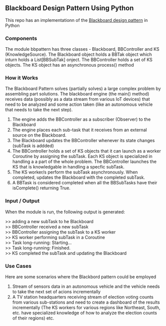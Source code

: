 ## Blackboard Design Pattern Using Python

This repo has an implementationn of the [Blackboard design pattern](https://en.wikipedia.org/wiki/Blackboard_(design_pattern)) in Python

### Components

The module bbpattern has three classes - Blackboard, BBController and KS (KnowledgeSource). The Blackboard object holds a BBTak object which inturn holds a List[BBSubTak] onject. The BBController holds a set of KS objects. The KS object has an asynchronous process() method

### How it Works

The Blackboard Pattern solves (partially solves) a large complex problem by assembling part solutions.
The blackboard engine (the main() method) receives data (possibly as a data stream from various IoT devices) that need to be analyzed and some action taken (like an autonomous vehicle that needs to take the next step).

1. The engine adds the BBController as a subscriber (Observer) to the Blackboard
2. The engine places each sub-task that it receives from an external source on the Blackboard. 
3. The Blackboard updates the BBController whenever its state changes (subTask is addded)
4. The BBController holds a set of KS objects that it can launch as a worker Coroutine by assigning the subTask. Each KS object is specialized in handling a a part of the whole problem. The BBController launches the KS that is knowledgable in handling a specfic subTask.
5. The KS worker/s perform the subTask asynchronously. When completed, updates the Blackboard with the completed subTask.
6. A BBTask is considered completed when all the BBSubTasks have their isComplete() returning True.

### Input / Output

When the module is run, the following output is generated:

&gt;&gt; adding a new subTask to he Blackboard<br>
&gt;&gt; BBController received a new subTask<br>
&gt;&gt; BBController assigning the subTask to a KS worker<br>
&gt;&gt; KS worker performing subTask in a Coroutine<br>
&gt;&gt; Task long-running: Starting...<br>
&gt;&gt; Task long-running: Finished.<br>
&gt;&gt; KS completed the subTask and updating the Blackboard<br>

### Use Cases

Here are some scenarios where the Blackbord pattern could be employed

1. Stream of sensors data in an autonomous vehicle and the vehicle needs to take the next set of acions incrementally
2. A TV station headquarters receiving stream of election voting counts from various sub-stations and need to create a dashboard of the results incrementally (The KS workers for various regions like Northeast, South, etc. have specialized knowledge of how to analyze the election counts of their regions)
etc.
